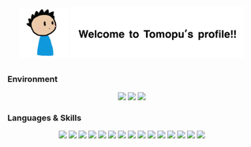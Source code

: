 <p align="center">
  <img src="tomopu.gif" width="20%"/>
  <img src="title.png" width="70%"/>
</p>

<h2></h2>

<h3>Environment</h3>
<p align="center"><img src="https://img.shields.io/static/v1?label=OS&message=macOS&color=9cf&style=flat-square"/> <img src="https://img.shields.io/static/v1?label=Editor&message=VSCode&color=blue&style=flat-square"/> <img src="https://img.shields.io/static/v1?label=Browser&message=Safari/Google%20Chromei&color=informational&style=flat-square"/>
</p>

<h3>Languages &amp; Skills</h3>
<p align="center">
<img src="https://img.shields.io/badge/-C_Lang-a8b9cc?logo=c&logoColor=white&style=flat-square"/> <img src="https://img.shields.io/badge/-Java-f0302c?logo=java&logoColor=white&style=flat-square"/> <img src="https://img.shields.io/badge/-Python-0474b4?logo=python&logoColor=white&style=flat-square"/> <img src="https://img.shields.io/badge/-Ruby-ff5454?logo=ruby&logoColor=white&style=flat-square"/> <img src="https://img.shields.io/badge/-PHP-777bb4?logo=php&logoColor=white&style=flat-square"/> <img src="https://img.shields.io/badge/-JavaScript-f7df1e?logo=javascript&logoColor=white&style=flat-square"/> <img src="https://img.shields.io/badge/-Swift-ec6929?logo=swift&logoColor=white&style=flat-square"/> <img src="https://img.shields.io/badge/-HTML5-e34f26?logo=html5&logoColor=white&style=flat-square"/> <img src="https://img.shields.io/badge/-CSS3-1572b6?logo=css3&logoColor=white&style=flat-square"/> <img src="https://img.shields.io/badge/-MySQL-4479a1?logo=mysql&logoColor=white&style=flat-square"/> <img src="https://img.shields.io/badge/-Docker-2496ed?logo=docker&logoColor=white&style=flat-square"/> <img src="https://img.shields.io/badge/-Google%20Cloud-4080ec?logo=googlecloud&logoColor=white&style=flat-square"/> <img src="https://img.shields.io/badge/-Node.js-339933?logo=node.js&logoColor=white&style=flat-square"/> <img src="https://img.shields.io/badge/-React-000000?logo=react&logoColor=64dcfc&style=flat-square"/> <img src="https://img.shields.io/badge/-LaTeX-a8b9cc?logo=latex&logoColor=white&style=flat-square"/>
</p>



